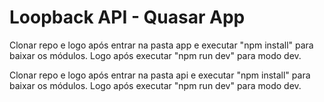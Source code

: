 # Loopback API - Quasar App

Clonar repo e logo após entrar na pasta app e executar "npm install" para baixar os módulos. Logo após executar "npm run dev" para modo dev.

Clonar repo e logo após entrar na pasta api e executar "npm install" para baixar os módulos. Logo após executar "npm run dev" para modo dev.
